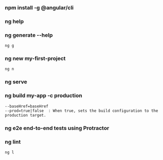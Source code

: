 
### npm install -g @angular/cli
### ng help
### ng generate --help
    ng g

### ng new my-first-project
    ng n
### ng serve
### ng build my-app -c production
    --baseHref=baseHref
    --prod=true|false  : When true, sets the build configuration to the production target.

### ng e2e end-to-end tests using Protractor
### ng lint
    ng l


